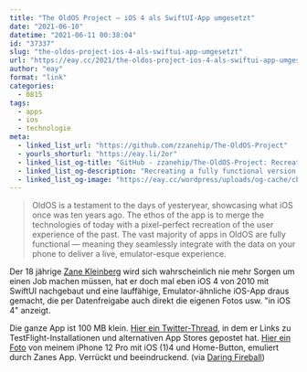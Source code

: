 ```yaml
---
title: "The OldOS Project – iOS 4 als SwiftUI-App umgesetzt"
date: "2021-06-10"
datetime: "2021-06-11 00:38:04"
id: "37337"
slug: "the-oldos-project-ios-4-als-swiftui-app-umgesetzt"
url: "https://eay.cc/2021/the-oldos-project-ios-4-als-swiftui-app-umgesetzt/"
author: "eay"
format: "link"
categories:
  - 0815
tags:
  - apps
  - ios
  - technologie
meta:
  - linked_list_url: "https://github.com/zzanehip/The-OldOS-Project"
  - yourls_shorturl: "https://eay.li/2or"
  - linked_list_og-title: "GitHub - zzanehip/The-OldOS-Project: Recreating a fully functional version of iOS 4 in SwiftUI."
  - linked_list_og-description: "Recreating a fully functional version of iOS 4 in SwiftUI.  - GitHub - zzanehip/The-OldOS-Project: Recreating a fully functional version of iOS 4 in SwiftUI."
  - linked_list_og-image: "https://eay.cc/wordpress/uploads/og-cache/cbb901d200a12cd5f31b35c153b7a6f4.webp"
---
```


> OldOS is a testament to the days of yesteryear, showcasing what iOS once was ten years ago. The ethos of the app is to merge the technologies of today with a pixel-perfect recreation of the user experience of the past. The vast majority of apps in OldOS are fully functional — meaning they seamlessly integrate with the data on your phone to deliver a live, emulator-esque experience.

Der 18 jährige [Zane Kleinberg](https://zsk.dev/) wird sich wahrscheinlich nie mehr Sorgen um einen Job machen müssen, hat er doch mal eben iOS 4 von 2010 mit SwiftUI nachgebaut und eine lauffähige, Emulator-ähnliche iOS-App draus gemacht, die per Datenfreigabe auch direkt die eigenen Fotos usw. "in iOS 4" anzeigt.

Die ganze App ist 100 MB klein. [Hier ein Twitter-Thread](https://twitter.com/zzanehip/status/1402625414762270723?s=21), in dem er Links zu TestFlight-Installationen und alternativen App Stores gepostet hat. [Hier ein Foto](https://eay.cc/uploads/2021/old-os.jpg) von meinem iPhone 12 Pro mit iOS (1)4 und Home-Button, emuliert durch Zanes App. Verrückt und beeindruckend. (via [Daring Fireball](https://daringfireball.net/linked/2021/06/10/oldos))
